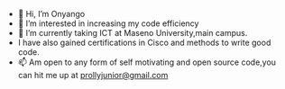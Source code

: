 - 👋 Hi, I’m Onyango
- 👀 I’m interested in increasing my code efficiency
- 🌱 I’m currently taking ICT at Maseno University,main campus.
- I have also gained certifications in Cisco and methods to write good code.
- 📫 Am open to any form of self motivating and open source code,you can hit me up at prollyjunior@gmail.com

<!---
onyangoju/onyangoju is a ✨ special ✨ repository because its `README.md` (this file) appears on your GitHub profile.
You can click the Preview link to take a look at your changes.
--->
